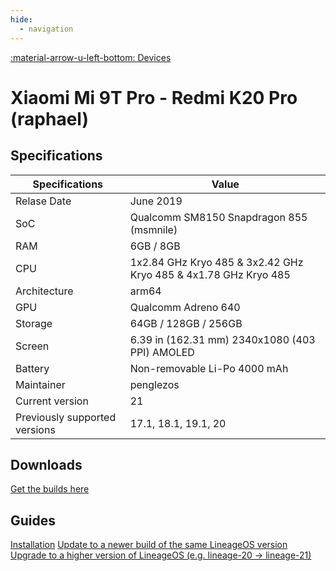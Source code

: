 ```yaml
---
hide:
  - navigation
---
```

[:material-arrow-u-left-bottom: Devices](../../devices.md)

# Xiaomi Mi 9T Pro - Redmi K20 Pro (raphael)

## Specifications

| Specifications    | Value                              |
| ----------------- | ---------------------------------- |
| Relase Date       | June 2019 |
| SoC               | Qualcomm SM8150 Snapdragon 855 (msmnile) |
| RAM               | 6GB / 8GB |
| CPU               | 1x2.84 GHz Kryo 485 & 3x2.42 GHz Kryo 485 & 4x1.78 GHz Kryo 485 |
| Architecture      | arm64 |
| GPU               | Qualcomm Adreno 640 |
| Storage           | 64GB / 128GB / 256GB |
| Screen            | 6.39 in (162.31 mm) 2340x1080 (403 PPI) AMOLED |
| Battery           | Non-removable Li-Po 4000 mAh |
| Maintainer        | penglezos |
| Current version   | 21 |
| Previously supported versions | 17.1, 18.1, 19.1, 20 |

## Downloads
<a href="https://github.com/penglezos/device_xiaomi_raphael/releases" target="_blank">Get the builds here</a>

## Guides
[Installation](../raphael/installation.md)
[Update to a newer build of the same LineageOS version](../raphael/update.md)
[Upgrade to a higher version of LineageOS (e.g. lineage-20 -> lineage-21)](../raphael/upgrade.md)